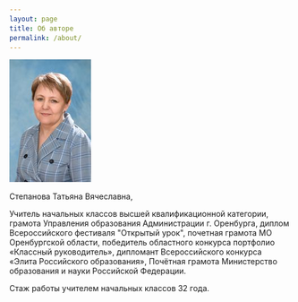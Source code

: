 ```yaml
---
layout: page
title: Об авторе
permalink: /about/
---
```


![Photo](/assets/images/stepanova_2020.jpeg)

Степанова Татьяна Вячеславна,

Учитель начальных классов высшей квалификационной категории, грамота Управления образования Администрации г. Оренбурга, диплом Всероссийского фестиваля "Открытый урок", почетная грамота МО Оренбургской области, победитель областного конкурса портфолио «Классный руководитель», дипломант Всероссийского конкурса «Элита Российского образования», Почётная грамота Министерство образования и науки Российской Федерации.

Стаж работы учителем начальных классов 32 года.

